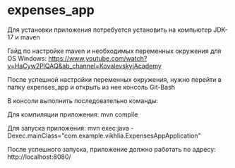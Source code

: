 # expenses_app
Для установки приложения потребуется установить на компьютер JDK-17 и maven

Гайд по настройке maven и необходимых переменных окружения для OS Windows: https://www.youtube.com/watch?v=HaCyw2PlQAQ&ab_channel=KovalevskyiAcademy

После успешной настройки переменных окружения, нужно перейти в папку expenses_app и открыть из нее консоль Git-Bash

В консоли выполнить последовательно команды:

Для компиляции приложения: mvn compile

Для запуска приложения: mvn exec:java -Dexec.mainClass="com.example.vikhlia.ExpensesAppApplication"

После успешного запуска, приложение должно работать по адресу: http://localhost:8080/